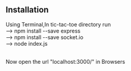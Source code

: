 Installation
------------
Using Terminal,In tic-tac-toe directory run<br>
  -->  npm install --save express<br>
  -->  npm install --save socket.io<br>
  -->  node index.js<br><br>
  
Now open the url "localhost:3000/" in Browsers 
